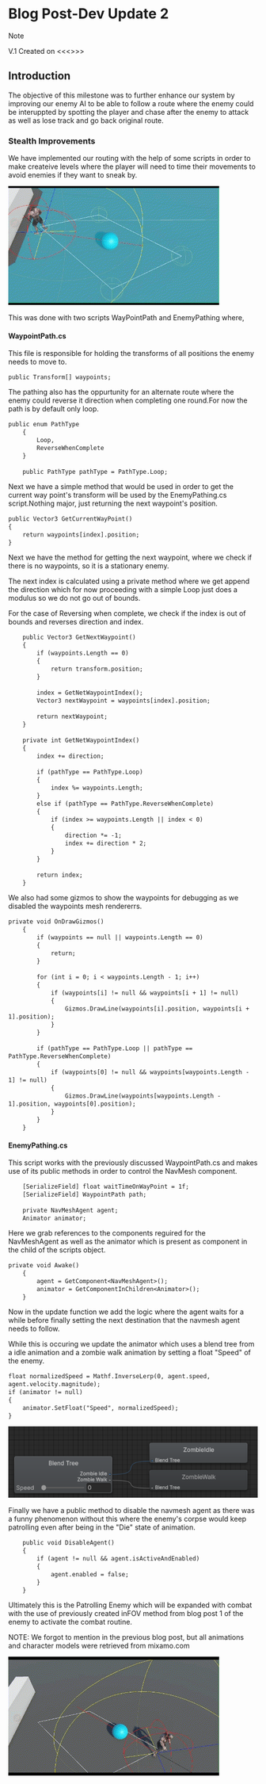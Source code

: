 # Blog Post-Dev Update 2
> [!NOTE]
> V.1 Created on <<<>>>

## Introduction
The objective of this milestone was to further enhance our system by improving our enemy AI to be able to follow a route where the enemy could be interuppted by spotting the player and chase after the enemy to attack as well as  lose track and go back original route. 

### Stealth Improvements

We have implemented our routing with the help of some scripts in order to make createive levels where the player will need to time their movements to avoid enemies if they want to sneak by.

![alt text](EnemyPathing.gif)

This was done with two scripts WayPointPath and EnemyPathing where,

#### WaypointPath.cs

This file is responsible for holding the transforms of all positions the enemy needs to move to. 
```
public Transform[] waypoints;
```

The pathing also has the oppurtunity for an alternate route where the enemy could reverse it direction when completing one round.For now the path is by default only loop.

```
public enum PathType
    {
        Loop,
        ReverseWhenComplete
    }

    public PathType pathType = PathType.Loop;
```

Next we have a simple method that would be used in order to get the current way point's transform will be used by the EnemyPathing.cs script.Nothing major, just returning the next waypoint's position.

```
public Vector3 GetCurrentWayPoint()
{
    return waypoints[index].position;
}
```

Next we have the method for getting the next waypoint, where we check if there is no waypoints, so it is a stationary enemy. 

The next index is calculated using a private method  where we get append the direction which for now proceeding with a simple Loop just does a modulus so we do not go out of bounds.

For the case of Reversing when complete, we check if the index is out of bounds and reverses direction and index.

```
    public Vector3 GetNextWaypoint()
    {
        if (waypoints.Length == 0)
        {
            return transform.position;
        }

        index = GetNetWaypointIndex();
        Vector3 nextWaypoint = waypoints[index].position;

        return nextWaypoint;
    }

    private int GetNetWaypointIndex()
    {
        index += direction;

        if (pathType == PathType.Loop)
        {
            index %= waypoints.Length;
        }
        else if (pathType == PathType.ReverseWhenComplete)
        {
            if (index >= waypoints.Length || index < 0)
            {
                direction *= -1;
                index += direction * 2;
            }
        }

        return index;
    }
```

We also had some gizmos to show the waypoints for debugging as we disabled the waypoints mesh rendererrs.

```
private void OnDrawGizmos()
    {
        if (waypoints == null || waypoints.Length == 0)
        {
            return;
        }

        for (int i = 0; i < waypoints.Length - 1; i++)
        {
            if (waypoints[i] != null && waypoints[i + 1] != null)
            {
                Gizmos.DrawLine(waypoints[i].position, waypoints[i + 1].position);
            }
        }

        if (pathType == PathType.Loop || pathType == PathType.ReverseWhenComplete)
        {
            if (waypoints[0] != null && waypoints[waypoints.Length - 1] != null)
            {
                Gizmos.DrawLine(waypoints[waypoints.Length - 1].position, waypoints[0].position);
            }
        }
    }
```

#### EnemyPathing.cs

This script works with the previously discussed WaypointPath.cs and makes use of its public methods in order to control the NavMesh component. 

```
    [SerializeField] float waitTimeOnWayPoint = 1f;
    [SerializeField] WaypointPath path;

    private NavMeshAgent agent;
    Animator animator;
```

Here we grab references to the components reguired for the NavMeshAgent as well as the animator which is present as component in the child of the scripts object.

```
private void Awake()
    {
        agent = GetComponent<NavMeshAgent>();
        animator = GetComponentInChildren<Animator>();
    }
```

Now in the update function we add the  logic where the agent waits for a while before finally setting the next destination that the navmesh agent needs to follow.

While this is occuring we update the animator which uses a blend tree from a idle animation and a zombie walk animation by setting a float "Speed" of the enemy.

```
float normalizedSpeed = Mathf.InverseLerp(0, agent.speed, agent.velocity.magnitude);
if (animator != null)
{
    animator.SetFloat("Speed", normalizedSpeed);
}
```

![alt text](image-3.png)

Finally we have a public method to disable the navmesh agent as there was a funny phenomenon without this where the enemy's corpse would keep patrolling even after being in the "Die" state of animation.

```
    public void DisableAgent()
    {
        if (agent != null && agent.isActiveAndEnabled)
        {
            agent.enabled = false;
        }
    }
```

Ultimately this is the Patrolling Enemy which will be expanded with combat with the use of previously created inFOV method from blog post 1 of the enemy to activate the combat routine.

NOTE: We forgot to mention in the previous blog post, but all animations and character models were retrieved from mixamo.com

![alt text](InterruptEnemyInRoute.gif)
